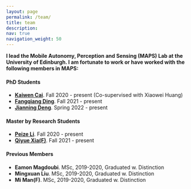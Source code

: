 ```yaml
---
layout: page
permalink: /team/
title: team
description: 
nav: true
navigation_weight: 50
---
```


**I lead the Mobile Autonomy, Perception and Sensing (MAPS) Lab at the University of Edinburgh. I am fortunate to work or have worked with the following members in MAPS:** 

<section>
  <h4>PhD Students</h4>
  <ul>
        <li>
            <a href="https://christopherlu.github.io/"  target="_blank"><strong>Kaiwen Cai</strong></a>. Fall 2020 - present (Co-supervised with Xiaowei Huang)
        </li>
        <li>
            <a href="https://toytiny.github.io/"  target="_blank"><strong>Fangqiang Ding</strong></a>. Fall 2021 - present
        </li>
        <li>
            <a href="https://toytiny.github.io/"  target="_blank"><strong>Jianning Deng</strong></a>. Spring 2022 - present
        </li>
  </ul>
</section>

<section>
  <h4> Master by Research Students</h4>
  <ul>
        <li>
            <a href="https://christopherlu.github.io/"  target="_blank"><strong>Peize Li</strong></a>. Fall 2020 - present
        </li>
        <li>
            <a href="https://christopherlu.github.io/"  target="_blank"><strong>Qiyue Xia(F)</strong></a>. Fall 2021 - present
        </li>
  </ul>
</section>

<section>
  <h4>Previous Members</h4>
  <ul>
        <li>
            <strong>Eamon Magdoubi</strong>. MSc, 2019-2020, Graduated w. Distinction
        </li>
        <li>
            <strong>Mingxuan Liu</strong>. MSc, 2019-2020, Graduated w. Distinction 
        </li>
        <li>
            <strong>Mi Man(F)</strong>. MSc, 2019-2020, Graduated w. Distinction 
        </li>
  </ul>
</section>